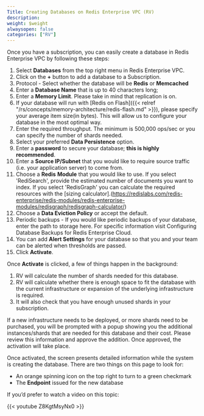 ```yaml
---
Title: Creating Databases on Redis Enterprise VPC (RV)
description: 
weight: $weight
alwaysopen: false
categories: ["RV"]
---
```

Once you have a subscription, you can easily create a database in Redis
Enterprise VPC by following these steps:

1. Select **Databases** from the top right menu in Redis Enterprise
    VPC.
1. Click on the **+** button to add a database to a Subscription.
1. Protocol - Select whether the database will be **Redis** or
    **Memcached**
1. Enter a **Database Name** that is up to 40 characters long;
1. Enter a **Memory Limit**. Please take in mind that replication is
    on.
1. If your database will run with [Redis on
    Flash]({{< relref "/rs/concepts/memory-architecture/redis-flash.md" >}}),
    please specify your average item size(in bytes). This will allow us
    to configure your database in the most optimal way.
1. Enter the required throughput. The minimum is 500,000 ops/sec or you
    can specify the number of shards needed.
1. Select your preferred **Data Persistence** option.
1. Enter a **password** to secure your database; **this is highly
    recommended**.
1. Enter a **Source IP/Subnet** that you would like to require source
    traffic (i.e. your application server) to come from.
1. Choose a **Redis** **Module** that you would like to use. If you
    select 'RediSearch', provide the estimated number of documents
    you want to index. If you select 'RedisGraph' you can calculate the
    required resources with the [sizing calculator].(https://redislabs.com/redis-enterprise/redis-modules/redis-enterprise-modules/redisgraph/redisgraph-calculator/)
1. Choose a **Data Eviction Policy** or accept the default.
1. Periodic backups - If you would like periodic backups of your
    database, enter the path to storage here. For specific information
    visit Configuring Database Backups for Redis Enterprise Cloud.
1. You can add **Alert Settings** for your database so that you and
    your team can be alerted when thresholds are passed.
1. Click **Activate**.

Once **Activate** is clicked, a few of things happen in the
background:

1. RV will calculate the number of shards needed for this database.
1. RV will calculate whether there is enough space to fit the database
    with the current infrastructure or expansion of the underlying
    infrastructure is required.
1. It will also check that you have enough unused shards in your
    subscription.

If a new infrastructure needs to be deployed, or more shards need to be
purchased, you will be prompted with a popup showing you the additional
instances/shards that are needed for this database and their cost.
Please review this information and approve the addition. Once approved,
the activation will take place.

Once activated, the screen presents detailed information while the
system is creating the database. There are two things on this page to
look for:

- An orange spinning icon on the top right to turn to a green
    checkmark
- The **Endpoint** issued for the new database

If you’d prefer to watch a video on this topic:

{{< youtube Z8KgtMsyNx0 >}}
